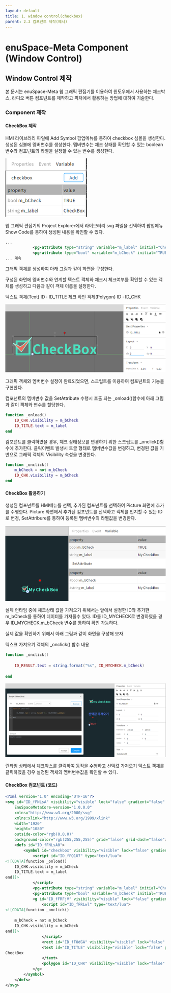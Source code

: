 ```yaml
---
layout: default
title: 1. window control(checkbox)
parent: 2.3 컴포넌트 제작(예시)
---
```


# enuSpace-Meta Component (Window Control)

## Window Control 제작

본 문서는 enuSpace-Meta 웹 그래픽 편집기를 이용하여 윈도우에서 사용하는 체크박스, 라디오 버튼 컴포넌트를 제작하고 픽처에서 활용하는 방법에 대하여 기술한다.

### Component 제작

#### CheckBox 제작

HMI 라이브러리 파일에 Add Symbol 팝업메뉴를 통하여 checkbox 심볼을 생성한다. 생성된 심볼에 멤버변수를 생성한다.
멤버변수는 체크 상태를 확인할 수 있는 boolean 변수와 컴포넌트의 라벨을 설정할 수 있는 변수를 생성한다.


![](./assets/win_ctrl_member.png)

웹 그래픽 편집기의 Project Explorer에서 라이브러리 svg 파일을 선택하여 팝업메뉴 Show Code를 통하여 생성된 내용을 확인할 수 있다.

```svg
...
			<pg-attribute type="string" variable="m_label" initial="CheckBox" desc="" source-type="local"></pg-attribute>
			<pg-attribute type="bool" variable="m_bCheck" initial="TRUE" desc="" source-type="local"></pg-attribute>
... 계속

```

그래픽 객체를 생성하여 아래 그림과 같이 화면을 구성한다.

구성된 화면에 멤버변수와 연계할 텍스트 객체와 체크시 체크여부를 확인할 수 있는 객체를 생성하고 다음과 같이 객체 이름을 설정한다.

텍스트 객체(Text) ID : ID_TITLE
체크 확인 객체(Polygon) ID : ID_CHK

![](./assets/win_ctrl_check.png)

그래픽 객체와 멤버변수 설정이 완료되었으면, 스크립트를 이용하여 컴포넌트의 기능을 구현한다. 

컴포넌트의 멤버변수 값을 SetAttribute 수행시 호출 되는 _onload()함수에 아래 그림과 같이 객체와 변수를 할당한다.

```lua
function _onload()
	ID_CHK.visibility = m_bCheck
	ID_TITLE.text = m_label
end
```

컴포넌트를 클릭하였을 경우, 체크 상태정보를 변경하기 위한 스크립트를 _onclick()함수에 추가한다.
클릭이벤트 발생시 토글 형태로 멤버변수값을 변경하고, 변경된 값을 기반으로 그래픽 객체의 Visibility 속성을 변경한다.
```lua
function _onclick()
	m_bCheck = not m_bCheck
	ID_CHK.visibility = m_bCheck
end
```

#### CheckBox 활용하기

생성된 컴포넌트를 HMI메뉴를 선택, 추가된 컴포넌트를 선택하여 Picture 화면에 추가를 수행한다.
Picture 화면에서 추가된 컴포넌트를 선택하고 객체를 인지할 수 있는 ID로 변경, SetAttribure를 통하여 등록된 멤버변수의 라벨값을 변경한다.

![](./assets/win_ctrl_mycheck.png)

실제 런타임 중에 체크상태 값을 가져오기 위해서는 앞에서 설정한 ID와 추가한 m_bCheck를 통하여 데이터를 가져올수 있다.
ID를 ID_MYCHECK로 변경하였을 경우 ID_MYCHECK.m_bCheck 변수를 통하여 확인 가능하다.

실제 값을 확인하기 위해서 아래 그림과 같이 화면을 구성해 보자

텍스크 가져오기 객체의 _onclick() 함수 내용
```lua
function _onclick()

    ID_RESULT.text = string.format("%s", ID_MYCHECK.m_bCheck)

end
```

![](./assets/win_ctrl_mycheck_run.png)

런타임 상태에서 체크박스를 클릭하여 동작을 수행하고 선택값 가져오기 텍스트 객체를 클릭하였을 경우 설정된 객체의 멤버변수값을 확인할 수 있다.


#### CheckBox 컴포넌트 (코드)
```svg
<?xml version="1.0" encoding="UTF-16"?>
<svg id="ID_fFNLsA" visibility="visible" lock="false" gradient="false" stroke="rgb(0,119,189)" stroke-opacity="1" stroke-width="1" transform="translate(0,0) rotate(0) scale(1,1)" pg-xcenter="0" pg-ycenter="0" stroke-visibility="visible" stroke-linecap="butt" stroke-linejoin="miter"
	EnuSpaceMetaCore-version="1.0.0.0"
	xmlns="http://www.w3.org/2000/svg"
	xmlns:xlink="http://www.w3.org/1999/xlink"
	width="1920"
	height="1080"
	outside-color="rgb(0,0,0)"
	background-color="rgb(255,255,255)" grid="false" grid-dash="false">
	<defs id="ID_fFNLsA0">
		<symbol id="checkbox" visibility="visible" lock="false" gradient="false" stroke="rgb(0,119,189)" stroke-opacity="1" stroke-width="1" transform="translate(448.3,-328.7) rotate(0) scale(3.7975,3.7975)" pg-xcenter="0" pg-ycenter="0" stroke-visibility="visible" stroke-linecap="butt" stroke-linejoin="miter" onload="_onload()" background-color="rgb(111, 111, 111)" grid="true" x-offset="100" y-offset="100" grid-color="rgb(66, 66, 66)" grid-color-opacity="0.43" grid-dash="false">
			<script id="ID_fFQ1U7" type="text/lua">
<![CDATA[function _onload()
	ID_CHK.visibility = m_bCheck
    ID_TITLE.text = m_label
end]]>
			</script>
			<pg-attribute type="string" variable="m_label" initial="CheckBox" desc="" source-type="local"></pg-attribute>
			<pg-attribute type="bool" variable="m_bCheck" initial="TRUE" desc="" source-type="local"></pg-attribute>
			<g id="ID_fFRFjV" visibility="visible" lock="false" gradient="false" stroke="rgb(0,119,189)" stroke-opacity="1" stroke-width="1" transform="translate(0.553251,0.049818) rotate(0) scale(1,1)" pg-xcenter="0" pg-ycenter="0" stroke-visibility="visible" stroke-linecap="butt" stroke-linejoin="miter" onclick="_onclick()">
				<script id="ID_fFRLwl" type="text/lua">
<![CDATA[function _onclick()

	m_bCheck = not m_bCheck
    ID_CHK.visibility = m_bCheck
end]]>
				</script>
				<rect id="ID_fFOdGA" visibility="visible" lock="false" gradient="false" stroke="rgb(75,226,192)" stroke-opacity="1" stroke-width="3" transform="translate(-21.0118,-19.9639) rotate(0) scale(1,1)" pg-xcenter="0" pg-ycenter="0" stroke-visibility="visible" stroke-linecap="butt" stroke-linejoin="miter" x="0" y="0" width="20" height="20" rx="0" ry="0" fill-visibility="hidden" fill="rgb(0,174,238)" fill-opacity="1"></rect>
				<text id="ID_TITLE" visibility="visible" lock="false" gradient="false" stroke="rgb(75,226,192)" stroke-opacity="1" stroke-width="1" transform="translate(3.53196,-0.332887) rotate(0) scale(1,1)" pg-xcenter="0" pg-ycenter="0" stroke-visibility="visible" stroke-linecap="butt" stroke-linejoin="miter" x="0" y="0" dx="0" dy="0" font-family="NotoSansKR" font-size="20" font-weight="bold" font-style="normal" text-anchor="start" baseline-shift="0" baseline-height="0" fill="rgb(0,174,238)" fill-opacity="1" text-decoration="none" pg-line-count="1" pg-oneline-height="0">
CheckBox
				</text>
				<polygon id="ID_CHK" visibility="visible" lock="false" gradient="false" stroke="rgb(142, 244, 220)" stroke-opacity="1" stroke-width="1" transform="translate(-27.243,-14.743) rotate(0) scale(1,1)" pg-xcenter="0" pg-ycenter="0" stroke-visibility="visible" stroke-linecap="round" stroke-linejoin="round" points="0.368538,-2.57977 13.6453,11.012 29.4452,-11.4908 17.4788,-0.841024 12.146,2.86955" fill-visibility="visible" fill="rgb(237, 109, 92)" fill-opacity="1"></polygon>
			</g>
		</symbol>
	</defs>
</svg>
```